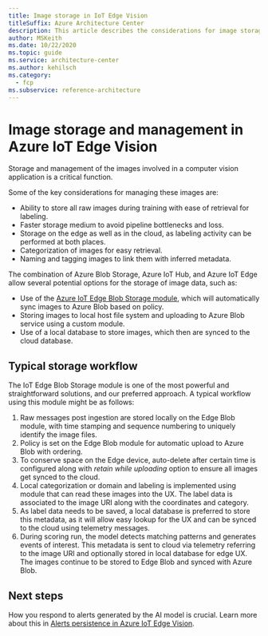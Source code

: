 ```yaml
---
title: Image storage in IoT Edge Vision
titleSuffix: Azure Architecture Center
description: This article describes the considerations for image storage in an Azure IoT Edge Vision solution.
author: MSKeith
ms.date: 10/22/2020
ms.topic: guide
ms.service: architecture-center
ms.author: kehilsch
ms.category:
  - fcp
ms.subservice: reference-architecture
---
```


# Image storage and management in Azure IoT Edge Vision

Storage and management of the images involved in a computer vision application is a critical function. 

Some of the key considerations for managing these images are:

* Ability to store all raw images during training with ease of retrieval for labeling.
* Faster storage medium to avoid pipeline bottlenecks and loss.
* Storage on the edge as well as in the cloud, as labeling activity can be performed at both places.
* Categorization of images for easy retrieval.
* Naming and tagging images to link them with inferred metadata.

The combination of Azure Blob Storage, Azure IoT Hub, and Azure IoT Edge allow several potential options for the storage of image data, such as:

* Use of the [Azure IoT Edge Blob Storage module](https://docs.microsoft.com/azure/iot-edge/how-to-store-data-blob), which will automatically sync images to Azure Blob based on policy.
* Storing images to local host file system and uploading to Azure Blob service using a custom module.
* Use of a local database to store images, which then are synced to the cloud database.

## Typical storage workflow

The IoT Edge Blob Storage module is one of the most powerful and straightforward solutions, and our preferred approach. A typical workflow using this module might be as follows:

1. Raw messages post ingestion are stored locally on the Edge Blob module, with time stamping and sequence numbering to uniquely identify the image files.
2. Policy is set on the Edge Blob module for automatic upload to Azure Blob with ordering.
3. To conserve space on the Edge device, auto-delete after certain time is configured along with *retain while uploading* option to ensure all images get synced to the cloud.
4. Local categorization or domain and labeling is implemented using module that can read these images into the UX. The label data is associated to the image URI along with the coordinates and category.
5. As label data needs to be saved, a local database is preferred to store this metadata, as it will allow easy lookup for the UX and can be synced to the cloud using telemetry messages.
6. During scoring run, the model detects matching patterns and generates events of interest. This metadata is sent to cloud via telemetry referring to the image URI and optionally stored in local database for edge UX. The images continue to be stored to Edge Blob and synced with Azure Blob.

## Next steps

How you respond to alerts generated by the AI model is crucial. Learn more about this in [Alerts persistence in Azure IoT Edge Vision](./iot-edge-alerts.md).